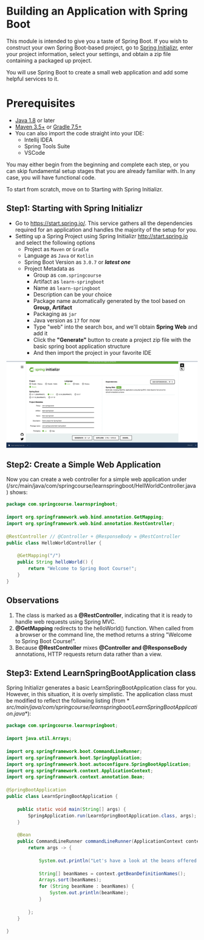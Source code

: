 # Building an Application with Spring Boot

This module is intended to give you a taste of Spring Boot. If you wish to construct your own Spring Boot-based project,
go to [Spring Initializr](https://start.spring.io/), enter your project information, select your settings, and obtain a
zip file containing a packaged up project.

You will use Spring Boot to create a small web application and add some helpful services to it.

# Prerequisites

* [Java 1.8](https://www.oracle.com/java/technologies/downloads/) or later
* [Maven 3.5+](https://maven.apache.org/download.cgi) or [Gradle 7.5+](https://gradle.org/install/)
* You can also import the code straight into your IDE:
    * Intellij IDEA
    * Spring Tools Suite
    * VSCode

You may either begin from the beginning and complete each step, or you can skip fundamental setup stages that you are
already familiar with. In any case, you will have functional code.

To start from scratch, move on to Starting with Spring Initializr.

## Step1: Starting with Spring Initializr

- Go to https://start.spring.io/. This service gathers all the dependencies required for an application and handles the
  majority of the setup for you.
- Setting up a Spring Project using Spring Initializr http://start.spring.io and select the following options
    - Project as `Maven` or `Gradle`
    - Language as `Java` or `Kotlin`
    - Spring Boot Version as `3.0.7` or _**latest one**_
    - Project Metadata as
        - Group as `com.springcourse`
        - Artifact as `learn-springboot`
        - Name as `learn-springboot`
        - Description can be your choice
        - Package name automatically generated by the tool based on **Group, Artifact**
        - Packaging as `jar`
        - Java version as `17` for now
        - Type "web" into the search box, and we'll obtain **Spring Web** and add it
        - Click the **"Generate"** button to create a project zip file with the basic spring boot application structure
        - And then import the project in your favorite IDE

<img src="../images/springboot/SpringBootLaunch.png" alt="SpringBootLaunch">

## Step2: Create a Simple Web Application

Now you can create a web controller for a simple web application under
(/src/main/java/com/springcourse/learnspringboot/HellWorldController.java) shows:

```java
package com.springcourse.learnspringboot;

import org.springframework.web.bind.annotation.GetMapping;
import org.springframework.web.bind.annotation.RestController;

@RestController // @Controller + @ResponseBody = @RestController
public class HelloWorldController {

    @GetMapping("/")
    public String helloWorld() {
        return "Welcome to Spring Boot Course!";
    }
}

```

## Observations

1. The class is marked as a **@RestController**, indicating that it is ready to handle web requests using Spring MVC.
2. **@GetMapping** redirects to the helloWorld() function. When called from a browser or the command line, the method
   returns a string "Welcome to Spring Boot Course!".
3. Because **@RestController** mixes **@Controller and @ResponseBody** annotations, HTTP requests return data rather
   than a view.

## Step3: Extend LearnSpringBootApplication class

Spring Initializr generates a basic LearnSpringBootApplication class for you. However, in this situation, it is overly
simplistic. The application class must be modified to reflect the following listing (from *
*src/main/java/com/springcourse/learnspringboot/LearnSpringBootApplication.java**):

```java
package com.springcourse.learnspringboot;

import java.util.Arrays;

import org.springframework.boot.CommandLineRunner;
import org.springframework.boot.SpringApplication;
import org.springframework.boot.autoconfigure.SpringBootApplication;
import org.springframework.context.ApplicationContext;
import org.springframework.context.annotation.Bean;

@SpringBootApplication
public class LearnSpringBootApplication {

    public static void main(String[] args) {
        SpringApplication.run(LearnSpringBootApplication.class, args);
    }

    @Bean
    public CommandLineRunner commandLineRunner(ApplicationContext context) {
        return args -> {

            System.out.println("Let's have a look at the beans offered by Spring Boot:");

            String[] beanNames = context.getBeanDefinitionNames();
            Arrays.sort(beanNames);
            for (String beanName : beanNames) {
                System.out.println(beanName);
            }

        };
    }

}

```